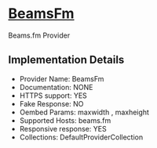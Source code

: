# [BeamsFm](https://beams.fm)

Beams.fm Provider

## Implementation Details

- Provider
Name: BeamsFm
- Documentation: NONE
- HTTPS support: YES
- Fake Response: NO
- Oembed Params: maxwidth , maxheight
- Supported Hosts: beams.fm
- Responsive response: YES
- Collections: DefaultProviderCollection


